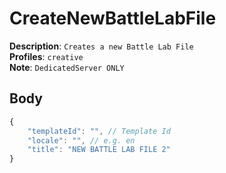 # CreateNewBattleLabFile

**Description**: `Creates a new Battle Lab File` \
**Profiles**: `creative` \
**Note**: `DedicatedServer ONLY`

## Body

```js
{
    "templateId": "", // Template Id
    "locale": "", // e.g. en
    "title": "NEW BATTLE LAB FILE 2"
}
```
